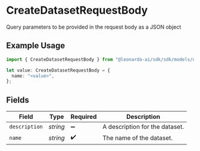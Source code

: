 # CreateDatasetRequestBody

Query parameters to be provided in the request body as a JSON object

## Example Usage

```typescript
import { CreateDatasetRequestBody } from "@leonardo-ai/sdk/sdk/models/operations";

let value: CreateDatasetRequestBody = {
  name: "<value>",
};
```

## Fields

| Field                          | Type                           | Required                       | Description                    |
| ------------------------------ | ------------------------------ | ------------------------------ | ------------------------------ |
| `description`                  | *string*                       | :heavy_minus_sign:             | A description for the dataset. |
| `name`                         | *string*                       | :heavy_check_mark:             | The name of the dataset.       |